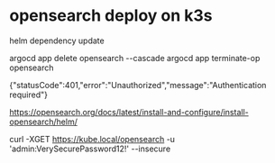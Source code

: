 # opensearch deploy on k3s

helm dependency update

argocd app delete opensearch --cascade
argocd app terminate-op opensearch

{"statusCode":401,"error":"Unauthorized","message":"Authentication required"}

https://opensearch.org/docs/latest/install-and-configure/install-opensearch/helm/

curl -XGET https://kube.local/opensearch -u 'admin:VerySecurePassword12!' --insecure